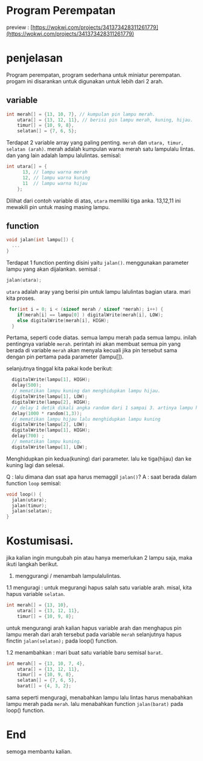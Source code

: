 # Program Perempatan #

preview : [https://wokwi.com/projects/341373428311261779](https://wokwi.com/projects/341373428311261779)

# penjelasan

  Program perempatan, program sederhana untuk miniatur perempatan. progam ini disarankan untuk digunakan untuk lebih dari 2 arah.
  
##  variable

```c
int merah[] = {13, 10, 7}, // kumpulan pin lampu merah.
    utara[] = {13, 12, 11}, // berisi pin lampu merah, kuning, hijau.
    timur[] = {10, 9, 8},
    selatan[] = {7, 6, 5};
```

Terdapat 2 variable array yang paling penting. `merah` dan `utara, timur, selatan (arah)`. merah adalah kumpulan warna merah satu lampulalu lintas. dan yang lain adalah lampu lalulintas.
semisal:
```c
int utara[] = {
      13, // lampu warna merah
      12, // lampu warna kuning
      11  // lampu warna hijau
    };
```

Dilihat dari contoh variable di atas, `utara` memiliki tiga anka. 13,12,11 ini mewakili pin untuk masing masing lampu.

## function
```c
void jalan(int lampu[]) {
  ...
}
```

Terdapat 1 function penting disini yaitu `jalan()`. menggunakan parameter lampu yang akan dijalankan. semisal :

```c
jalan(utara); 
```
`utara` adalah aray yang berisi pin untuk lampu lalulintas bagian utara. mari kita proses.

```c
 for(int i = 0; i < (sizeof merah / sizeof *merah); i++) {
    if(merah[i] == lampu[0] ) digitalWrite(merah[i], LOW);
    else digitalWrite(merah[i], HIGH);
  }
```
Pertama, seperti code diatas. semua lampu merah pada semua lampu. inilah pentingnya variable `merah`. perintah ini akan membuat semua pin yang berada di variable `merah` akan menyala kecuali jika pin tersebut sama dengan pin pertama pada parameter (lampu[]).

selanjutnya tinggal kita pakai kode berikut: 
```c
  digitalWrite(lampu[1], HIGH);
  delay(500);
  // mematikan lampu kuning dan menghidupkan lampu hijau.
  digitalWrite(lampu[1], LOW);
  digitalWrite(lampu[2], HIGH);
  // delay 1 detik dikali angka random dari 1 sampai 3. artinya lampu hiijau hidup diantara 1 sampai 3 detik.
  delay(1000 * random(1,3));
  // mematikan lampu hijau lalu menghidupkan lampu kuning
  digitalWrite(lampu[2], LOW);
  digitalWrite(lampu[1], HIGH);
  delay(700) ;
  // mematikan lampu kuning.
  digitalWrite(lampu[1], LOW);
```
Menghidupkan pin kedua(kuning) dari parameter. lalu ke tiga(hijau) dan ke kuning lagi dan selesai.

Q : lalu dimana dan ssat apa harus memaggil `jalan()`?
A : saat berada dalam function `loop` semisal:

```c
void loop() {
  jalan(utara);
  jalan(timur);
  jalan(selatan);
}
```

# Kostumisasi.

jika kalian ingin mungubah pin atau hanya memerlukan 2 lampu saja, maka ikuti langkah berikut.

1. menggurangi / menambah lampulalulintas.
 
1.1 menguragi : untuk megurangi hapus salah satu variable arah. misal, kita hapus variable `selatan`.
```c
int merah[] = {13, 10},
    utara[] = {13, 12, 11},
    timur[] = {10, 9, 8};
```    
untuk mengurangi arah kalian hapus variable arah dan menghapus pin lampu merah dari arah tersebut pada variable `merah` selanjutnya hapus finctin `jalan(selatan);` pada loop() function.

1.2 menambahkan : mari buat satu variable baru semisal `barat`.
```c
int merah[] = {13, 10, 7, 4},
    utara[] = {13, 12, 11},
    timur[] = {10, 9, 8},
    selatan[] = {7, 6, 5},
    barat[] = {4, 3, 2};
```
sama seperti menguragi, menabahkan lampu lalu lintas harus menabahkan lampu merah pada `merah`. lalu menabahkan function `jalan(barat)` pada loop() function.

# End

semoga membantu kalian.




